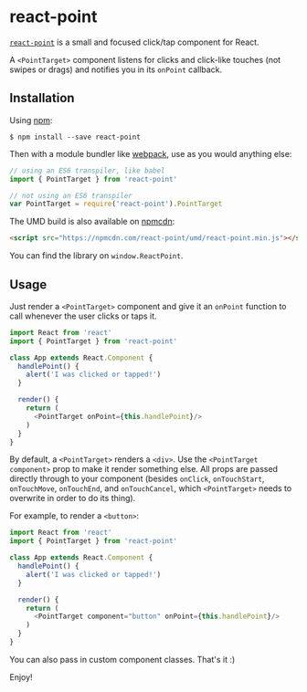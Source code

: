 # react-point

[`react-point`](https://www.npmjs.com/package/react-point) is a small and focused click/tap component for React.

A `<PointTarget>` component listens for clicks and click-like touches (not swipes or drags) and notifies you in its `onPoint` callback.

## Installation

Using [npm](https://www.npmjs.com/):

    $ npm install --save react-point

Then with a module bundler like [webpack](https://webpack.github.io/), use as you would anything else:

```js
// using an ES6 transpiler, like babel
import { PointTarget } from 'react-point'

// not using an ES6 transpiler
var PointTarget = require('react-point').PointTarget
```

The UMD build is also available on [npmcdn](https://npmcdn.com):

```html
<script src="https://npmcdn.com/react-point/umd/react-point.min.js"></script>
```

You can find the library on `window.ReactPoint`.

## Usage

Just render a `<PointTarget>` component and give it an `onPoint` function to call whenever the user clicks or taps it.

```js
import React from 'react'
import { PointTarget } from 'react-point'

class App extends React.Component {
  handlePoint() {
    alert('I was clicked or tapped!')
  }

  render() {
    return (
      <PointTarget onPoint={this.handlePoint}/>
    )
  }
}
```

By default, a `<PointTarget>` renders a `<div>`. Use the `<PointTarget component>` prop to make it render something else. All props are passed directly through to your component (besides `onClick`, `onTouchStart`, `onTouchMove`, `onTouchEnd`, and `onTouchCancel`, which `<PointTarget>` needs to overwrite in order to do its thing).

For example, to render a `<button>`:

```js
import React from 'react'
import { PointTarget } from 'react-point'

class App extends React.Component {
  handlePoint() {
    alert('I was clicked or tapped!')
  }

  render() {
    return (
      <PointTarget component="button" onPoint={this.handlePoint}/>
    )
  }
}
```

You can also pass in custom component classes. That's it :)

Enjoy!
